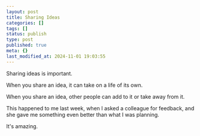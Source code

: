 ```yaml
---
layout: post
title: Sharing Ideas
categories: []
tags: []
status: publish
type: post
published: true
meta: {}
last_modified_at: 2024-11-01 19:03:55
---
```


Sharing ideas is important.

When you share an idea, it can take on a life of its own.

When you share an idea, other people can add to it or take away from it.

This happened to me last week, when I asked a colleague for feedback, and she gave me something even better than what I was planning.

It's amazing.
